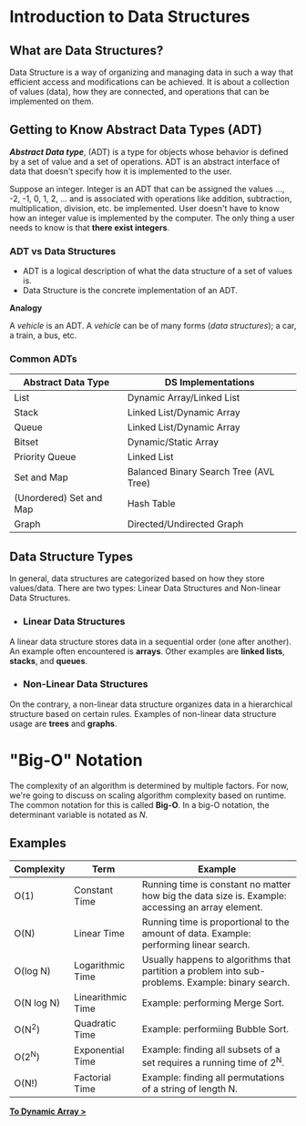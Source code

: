 # Introduction to Data Structures

## What are Data Structures?

Data Structure is a way of organizing and managing data in such a way that efficient access and modifications can be achieved. It is about a collection of values (data), how they are connected, and operations that can be implemented on them.

## Getting to Know Abstract Data Types (ADT)

_**Abstract Data type**_, (ADT) is a type for objects whose behavior is defined by a set of value and a set of operations. ADT is an abstract interface of data that doesn't specify how it is implemented to the user.

Suppose an integer. Integer is an ADT that can be assigned the values ..., -2, -1, 0, 1, 2, ... and is associated with operations like addition, subtraction, multiplication, division, etc. be implemented. User doesn't have to know how an integer value is implemented by the computer. The only thing a user needs to know is that **there exist integers**.


### ADT vs Data Structures

- ADT is a logical description of what the data structure of a set of values is.
- Data Structure is the concrete implementation of an ADT.


**Analogy**

A _vehicle_ is an ADT. A _vehicle_ can be of many forms (_data structures_); a car, a train, a bus, etc.


### Common ADTs

**Abstract Data Type**|**DS Implementations**
-----|-----
List|Dynamic Array/Linked List
Stack|Linked List/Dynamic Array
Queue|Linked List/Dynamic Array
Bitset|Dynamic/Static Array
Priority Queue|Linked List
Set and Map|Balanced Binary Search Tree (AVL Tree)
(Unordered) Set and Map|Hash Table
Graph|Directed/Undirected Graph

## Data Structure Types

In general, data structures are categorized based on how they store values/data. There are two types: Linear Data Structures and Non-linear Data Structures.

- ### Linear Data Structures

A linear data structure stores data in a sequential order (one after another). An example often encountered is **arrays**. Other examples are **linked lists**, **stacks**, and **queues**.

- ### Non-Linear Data Structures

On the contrary, a non-linear data structure organizes data in a hierarchical structure based on certain rules. Examples of non-linear data structure usage are **trees** and **graphs**.

# "Big-O" Notation

The complexity of an algorithm is determined by multiple factors. For now, we're going to discuss on scaling algorithm complexity based on runtime. The common notation for this is called **Big-O**. In a big-O notation, the determinant variable is notated as _N_.

## Examples

**Complexity**|**Term**|**Example**
-----|-----|-----
O(1)|Constant Time|Running time is constant no matter how big the data size is. Example: accessing an array element.
O(N)|Linear Time|Running time is proportional to the amount of data. Example: performing linear search.
O(log N)|Logarithmic Time|Usually happens to algorithms that partition a problem into sub-problems. Example: binary search.
O(N log N)|Linearithmic Time|Example: performing Merge Sort.
O(N<sup>2</sup>)|Quadratic Time|Example: performiing Bubble Sort.
O(2<sup>N</sup>)|Exponential Time|Example: finding all subsets of a set requires a running time of 2<sup>N</sup>.
O(N!)|Factorial Time|Example: finding all permutations of a string of length N.

[**To Dynamic Array >**](https://github.com/AlproITS/StrukturData/wiki/Module-0-(Dynamic-Array))